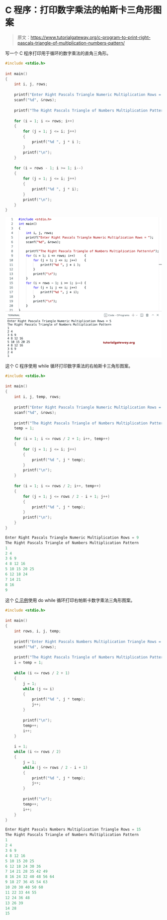 # C 程序：打印数字乘法的帕斯卡三角形图案

> 原文：<https://www.tutorialgateway.org/c-program-to-print-right-pascals-triangle-of-multiplication-numbers-pattern/>

写一个 C 程序打印用于循环的数字乘法的直角三角形。

```c
#include <stdio.h>

int main()
{
	int i, j, rows;

	printf("Enter Right Pascals Triangle Numeric Multiplication Rows = ");
	scanf("%d", &rows);

	printf("The Right Pascals Triangle of Numbers Multiplication Pattern\n");

	for (i = 1; i <= rows; i++)
	{
		for (j = 1; j <= i; j++)
		{
			printf("%d ", j * i );
		}
		printf("\n");
	}

	for (i = rows - 1; i >= 1; i--)
	{
		for (j = 1; j <= i; j++)
		{
			printf("%d ", j * i);
		}
		printf("\n");
	}
}
```

![C Program to Print Right Pascals Triangle of Multiplication Numbers Pattern](img/fb6a0299007afc6871a94c4250a21584.png)

这个 C 程序使用 while 循环打印数字乘法的右帕斯卡三角形图案。

```c
#include <stdio.h>

int main()
{
	int i, j, temp, rows;

	printf("Enter Right Pascals Triangle Numeric Multiplication Rows = ");
	scanf("%d", &rows);

	printf("The Right Pascals Triangle of Numbers Multiplication Pattern\n");
	temp = 1;

	for (i = 1; i <= rows / 2 + 1; i++, temp++)
	{
		for (j = 1; j <= i; j++)
		{
			printf("%d ", j * temp);
		}
		printf("\n");
	}

	for (i = 1; i <= rows / 2; i++, temp++)
	{
		for (j = 1; j <= rows / 2 - i + 1; j++)
		{
			printf("%d ", j * temp);
		}
		printf("\n");
	}
}
```

```c
Enter Right Pascals Triangle Numeric Multiplication Rows = 9
The Right Pascals Triangle of Numbers Multiplication Pattern
1 
2 4 
3 6 9 
4 8 12 16 
5 10 15 20 25 
6 12 18 24 
7 14 21 
8 16 
9
```

这个 [C 示例](https://www.tutorialgateway.org/c-programming-examples/)使用 do while 循环打印右帕斯卡数字乘法三角形图案。

```c
#include <stdio.h>

int main()
{
	int rows, i, j, temp;

	printf("Enter Right Pascals Numbers Multiplication Triangle Rows = ");
	scanf("%d", &rows);

	printf("The Right Pascals Triangle of Numbers Multiplication Pattern\n");
	i = temp = 1;

	while (i <= rows / 2 + 1)
	{
		j = 1;
		while (j <= i)
		{
			printf("%d ", j * temp);
			j++;
		}

		printf("\n");
		temp++;
		i++;
	}

	i = 1;
	while (i <= rows / 2)
	{
		j = 1;
		while (j <= rows / 2 - i + 1)
		{
			printf("%d ", j * temp);
			j++;
		}

		printf("\n");
		temp++;
		i++;
	}
}
```

```c
Enter Right Pascals Numbers Multiplication Triangle Rows = 15
The Right Pascals Triangle of Numbers Multiplication Pattern
1 
2 4 
3 6 9 
4 8 12 16 
5 10 15 20 25 
6 12 18 24 30 36 
7 14 21 28 35 42 49 
8 16 24 32 40 48 56 64 
9 18 27 36 45 54 63 
10 20 30 40 50 60 
11 22 33 44 55 
12 24 36 48 
13 26 39 
14 28 
15
```